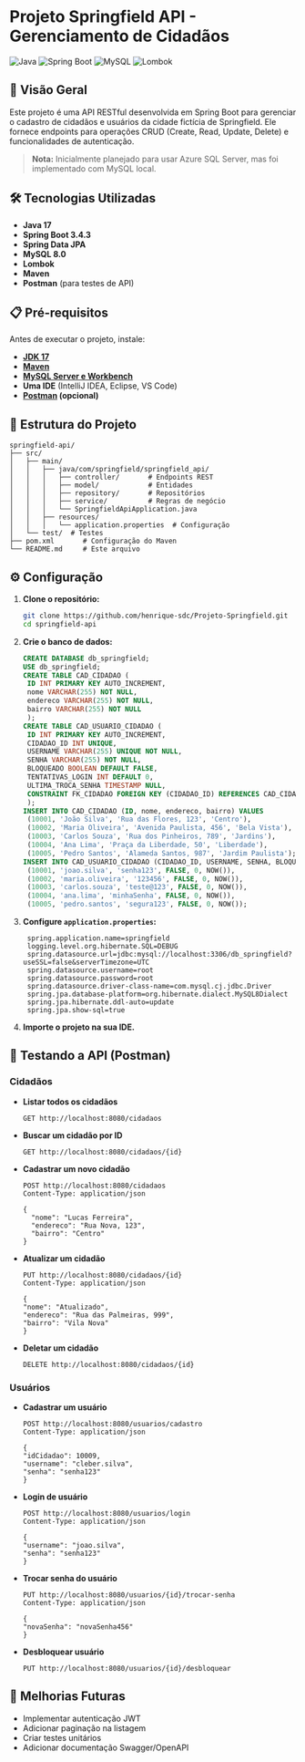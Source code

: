 # Projeto Springfield API - Gerenciamento de Cidadãos

![Java](https://img.shields.io/badge/Java-17-blue.svg)
![Spring Boot](https://img.shields.io/badge/Spring%20Boot-3.4.3-green.svg)
![MySQL](https://img.shields.io/badge/MySQL-8.0-blue.svg)
![Lombok](https://img.shields.io/badge/Lombok-Usado-brightgreen.svg)

## 📌 Visão Geral

Este projeto é uma API RESTful desenvolvida em Spring Boot para gerenciar o cadastro de cidadãos e usuários da cidade fictícia de Springfield. Ele fornece endpoints para operações CRUD (Create, Read, Update, Delete) e funcionalidades de autenticação.

> **Nota:** Inicialmente planejado para usar Azure SQL Server, mas foi implementado com MySQL local.

## 🛠️ Tecnologias Utilizadas

- **Java 17**
- **Spring Boot 3.4.3**
- **Spring Data JPA**
- **MySQL 8.0**
- **Lombok**
- **Maven**
- **Postman** (para testes de API)

## 📋 Pré-requisitos

Antes de executar o projeto, instale:

- **[JDK 17](https://www.oracle.com/java/technologies/downloads/)**
- **[Maven](https://maven.apache.org/download.cgi)**
- **[MySQL Server e Workbench](https://www.mysql.com/products/workbench/)**
- **Uma IDE** (IntelliJ IDEA, Eclipse, VS Code)
- **[Postman](https://www.postman.com/downloads/) (opcional)**

## 📂 Estrutura do Projeto

```
springfield-api/
├── src/
│   ├── main/
│   │   ├── java/com/springfield/springfield_api/
│   │   │   ├── controller/       # Endpoints REST
│   │   │   ├── model/            # Entidades
│   │   │   ├── repository/       # Repositórios
│   │   │   ├── service/          # Regras de negócio
│   │   │   └── SpringfieldApiApplication.java
│   │   ├── resources/
│   │   │   └── application.properties  # Configuração
│   └── test/  # Testes
├── pom.xml       # Configuração do Maven
└── README.md     # Este arquivo
```

## ⚙️ Configuração

1. **Clone o repositório:**
   ```bash
   git clone https://github.com/henrique-sdc/Projeto-Springfield.git
   cd springfield-api
   ```

2. **Crie o banco de dados:**
   ```sql
   CREATE DATABASE db_springfield;
   USE db_springfield;
   CREATE TABLE CAD_CIDADAO (
    ID INT PRIMARY KEY AUTO_INCREMENT,
    nome VARCHAR(255) NOT NULL,
    endereco VARCHAR(255) NOT NULL,
    bairro VARCHAR(255) NOT NULL
    );
   CREATE TABLE CAD_USUARIO_CIDADAO (
    ID INT PRIMARY KEY AUTO_INCREMENT,
    CIDADAO_ID INT UNIQUE,
    USERNAME VARCHAR(255) UNIQUE NOT NULL,
    SENHA VARCHAR(255) NOT NULL,
    BLOQUEADO BOOLEAN DEFAULT FALSE,
    TENTATIVAS_LOGIN INT DEFAULT 0,
    ULTIMA_TROCA_SENHA TIMESTAMP NULL,
    CONSTRAINT FK_CIDADAO FOREIGN KEY (CIDADAO_ID) REFERENCES CAD_CIDADAO(ID) ON DELETE CASCADE
    );
   INSERT INTO CAD_CIDADAO (ID, nome, endereco, bairro) VALUES
    (10001, 'João Silva', 'Rua das Flores, 123', 'Centro'),
    (10002, 'Maria Oliveira', 'Avenida Paulista, 456', 'Bela Vista'),
    (10003, 'Carlos Souza', 'Rua dos Pinheiros, 789', 'Jardins'),
    (10004, 'Ana Lima', 'Praça da Liberdade, 50', 'Liberdade'),
    (10005, 'Pedro Santos', 'Alameda Santos, 987', 'Jardim Paulista');
   INSERT INTO CAD_USUARIO_CIDADAO (CIDADAO_ID, USERNAME, SENHA, BLOQUEADO, TENTATIVAS_LOGIN, ULTIMA_TROCA_SENHA) VALUES
    (10001, 'joao.silva', 'senha123', FALSE, 0, NOW()),
    (10002, 'maria.oliveira', '123456', FALSE, 0, NOW()),
    (10003, 'carlos.souza', 'teste@123', FALSE, 0, NOW()),
    (10004, 'ana.lima', 'minhaSenha', FALSE, 0, NOW()),
    (10005, 'pedro.santos', 'segura123', FALSE, 0, NOW());
   ```

3. **Configure `application.properties`:**
   ```properties
    spring.application.name=springfield
    logging.level.org.hibernate.SQL=DEBUG
    spring.datasource.url=jdbc:mysql://localhost:3306/db_springfield?useSSL=false&serverTimezone=UTC
    spring.datasource.username=root
    spring.datasource.password=root
    spring.datasource.driver-class-name=com.mysql.cj.jdbc.Driver
    spring.jpa.database-platform=org.hibernate.dialect.MySQL8Dialect
    spring.jpa.hibernate.ddl-auto=update
    spring.jpa.show-sql=true
   ```

4. **Importe o projeto na sua IDE.**

## 🚀 Testando a API (Postman)

### Cidadãos

- **Listar todos os cidadãos**
  ```http
  GET http://localhost:8080/cidadaos
  ```

- **Buscar um cidadão por ID**
  ```http
  GET http://localhost:8080/cidadaos/{id}
  ```

- **Cadastrar um novo cidadão**
  ```http
  POST http://localhost:8080/cidadaos
  Content-Type: application/json

  {
    "nome": "Lucas Ferreira",
    "endereco": "Rua Nova, 123",
    "bairro": "Centro"
  }
  ```

- **Atualizar um cidadão**
  ```http
  PUT http://localhost:8080/cidadaos/{id}
  Content-Type: application/json

  {
  "nome": "Atualizado",
  "endereco": "Rua das Palmeiras, 999",
  "bairro": "Vila Nova"
  }
  ```

- **Deletar um cidadão**
  ```http
  DELETE http://localhost:8080/cidadaos/{id}
  ```

### Usuários

- **Cadastrar um usuário**
  ```http
  POST http://localhost:8080/usuarios/cadastro
  Content-Type: application/json

  {
  "idCidadao": 10009,
  "username": "cleber.silva",
  "senha": "senha123"
  }
  ```

- **Login de usuário**
  ```http
  POST http://localhost:8080/usuarios/login
  Content-Type: application/json

  {
  "username": "joao.silva",
  "senha": "senha123"
  }
  ```

- **Trocar senha do usuário**
  ```http
  PUT http://localhost:8080/usuarios/{id}/trocar-senha
  Content-Type: application/json

  {
  "novaSenha": "novaSenha456"
  }
  ```

- **Desbloquear usuário**
  ```http
  PUT http://localhost:8080/usuarios/{id}/desbloquear
  ```

## 📌 Melhorias Futuras

- Implementar autenticação JWT
- Adicionar paginação na listagem
- Criar testes unitários
- Adicionar documentação Swagger/OpenAPI

